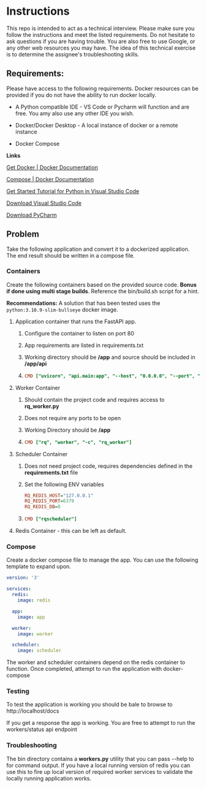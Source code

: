 # Instructions

This repo is intended to act as a technical interview. Please make sure you follow the instructions and meet the listed requirements. Do not hesitate to ask questions if you are having trouble. You are also free to use Google, or any other web resources you may have. The idea of this technical exercise is to determine the assignee's troubleshooting skills. 

## Requirements:

Please have access to the following requirements. Docker resources can be provided if you do not have the ability to run docker locally.

* A Python compatible IDE - VS Code or Pycharm will function and are free. You amy also use any other IDE you wish.

* Docker/Docker Desktop - A local instance of docker or a remote instance

* Docker Compose

**Links**

[Get Docker | Docker Documentation](https://docs.docker.com/get-docker/)

[Compose | Docker Documentation](https://docs.docker.com/compose/)

[Get Started Tutorial for Python in Visual Studio Code](https://code.visualstudio.com/docs/python/python-tutorial)

[Download Visual Studio Code ](https://code.visualstudio.com/Download)

[Download PyCharm](https://www.jetbrains.com/pycharm/download/)

## Problem

Take the following application and convert it to a dockerized application. The end result should be written in a compose file.

### Containers

Create the following containers based on the provided source code. **Bonus if done using multi stage builds**. Reference the bin/build.sh script for a hint.

**Recommendations:** A solution that has been tested uses the `python:3.10.9-slim-bullseye` docker image. 

1. Application container that runs the FastAPI app.
   
   1. Configure the container to listen on port 80
   
   2. App requirements are listed in requirements.txt
   
   3. Working directory should be **/app** and source should be included in **/app/api**
   
   4. ```ini
      CMD ["uvicorn", "api.main:app", "--host", "0.0.0.0", "--port", "80"]
      ```

2. Worker Container
   
   1. Should contain the project code and requires access to **rq_worker.py**
   
   2. Does not require any ports to be open
   
   3. Working Directory should be **/app**
   
   4. ```ini
      CMD ["rq", "worker", "-c", "rq_worker"]
      ```

3. Scheduler Container
   
   1. Does not need project code, requires dependencies defined in the **requirements.txt** file
   
   2. Set the following ENV variables
      
      ```ini
      RQ_REDIS_HOST="127.0.0.1"
      RQ_REDIS_PORT=6379
      RQ_REDIS_DB=0
      ```
   
   3. ```ini
      CMD ["rqscheduler"]
      ```

4. Redis Container - this can be left as default.

### Compose

Create a docker compose file to manage the app. You can use the following template to expand upon.

```yaml
version: '3'

services:
  redis:
    image: redis

  app:
    image: app

  worker:
    image: worker

  scheduler:
    image: scheduler
```

The worker and scheduler containers depend on the redis container to function. Once completed, attempt to run the application with docker-compose

### Testing

To test the application is working you should be bale to browse to http://localhost/docs

If you get a response the app is working. You are free to attempt to run the workers/status api endpoint

### Troubleshooting

The bin directory contains a **workers.py** utility  that you can pass --help to for command output. If you have a local running version of redis you can use this to fire up local version of required worker services to validate the locally running application works.
